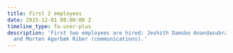 ```yaml
---
title: First 2 employees
date: 2015-12-01 08:00:00 Z
timeline_type: fa-user-plus
description: 'First two employees are hired: Jeshith Damsbo Anandasubramaniam (engineering)
  and Morten Agerbæk Riber (communications).'
---
```


